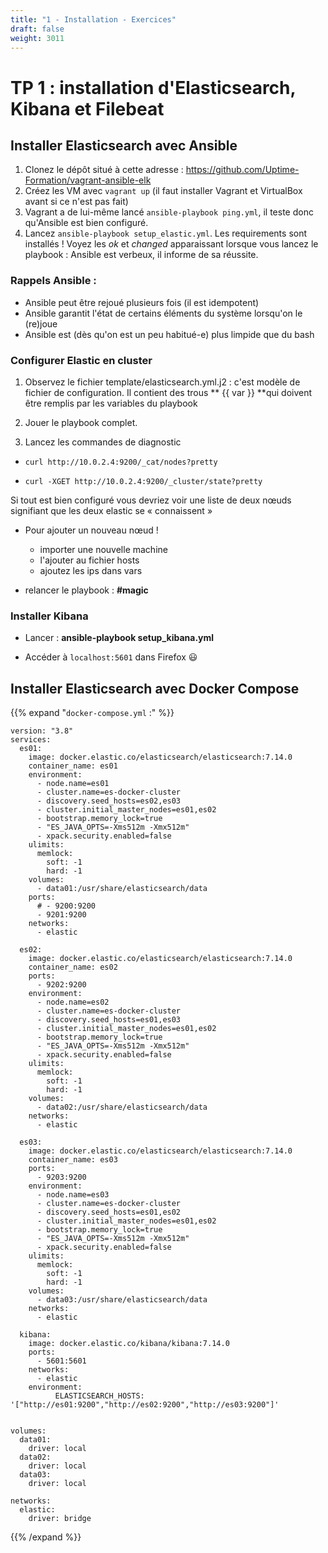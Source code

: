 ```yaml
---
title: "1 - Installation - Exercices"
draft: false
weight: 3011
---
```


# TP 1 : installation d'Elasticsearch, Kibana et Filebeat

## Installer Elasticsearch avec Ansible

1. Clonez le dépôt situé à cette adresse : <https://github.com/Uptime-Formation/vagrant-ansible-elk>
2. Créez les VM avec `vagrant up` (il faut installer Vagrant et VirtualBox avant si ce n'est pas fait)
3. Vagrant a de lui-même lancé `ansible-playbook ping.yml`, il teste donc qu'Ansible est bien configuré.
4. Lancez `ansible-playbook setup_elastic.yml`. Les requirements
   sont installés ! Voyez les _ok_ et _changed_ apparaissant lorsque vous
   lancez le playbook : Ansible est verbeux, il informe de sa réussite.

### Rappels Ansible :

- Ansible peut être rejoué plusieurs fois (il est idempotent)
- Ansible garantit l'état de certains éléments du système lorsqu'on le
  (re)joue
- Ansible est (dès qu'on est un peu habitué-e) plus limpide que du bash

### Configurer Elastic en cluster

1.  Observez le fichier template/elasticsearch.yml.j2 : c'est modèle de
    fichier de configuration. Il contient des trous ** {{ var }} **qui
    doivent être remplis par les variables du playbook

1.  Jouer le playbook complet.
1.  Lancez les commandes de diagnostic

- `curl http://10.0.2.4:9200/_cat/nodes?pretty`

- `curl -XGET http://10.0.2.4:9200/_cluster/state?pretty`

Si tout est bien configuré vous devriez voir une liste de deux nœuds
signifiant que les deux elastic se « connaissent »

- Pour ajouter un nouveau nœud !

  - importer une nouvelle machine
  - l'ajouter au fichier hosts
  - ajoutez les ips dans vars

- relancer le playbook : **\#magic**

### Installer Kibana

- Lancer : **ansible-playbook setup_kibana.yml**

- Accéder à `localhost:5601` dans Firefox 😃

## Installer Elasticsearch avec Docker Compose

{{% expand "`docker-compose.yml` :" %}}

```
version: "3.8"
services:
  es01:
    image: docker.elastic.co/elasticsearch/elasticsearch:7.14.0
    container_name: es01
    environment:
      - node.name=es01
      - cluster.name=es-docker-cluster
      - discovery.seed_hosts=es02,es03
      - cluster.initial_master_nodes=es01,es02
      - bootstrap.memory_lock=true
      - "ES_JAVA_OPTS=-Xms512m -Xmx512m"
      - xpack.security.enabled=false
    ulimits:
      memlock:
        soft: -1
        hard: -1
    volumes:
      - data01:/usr/share/elasticsearch/data
    ports:
      # - 9200:9200
      - 9201:9200
    networks:
      - elastic

  es02:
    image: docker.elastic.co/elasticsearch/elasticsearch:7.14.0
    container_name: es02
    ports:
      - 9202:9200
    environment:
      - node.name=es02
      - cluster.name=es-docker-cluster
      - discovery.seed_hosts=es01,es03
      - cluster.initial_master_nodes=es01,es02
      - bootstrap.memory_lock=true
      - "ES_JAVA_OPTS=-Xms512m -Xmx512m"
      - xpack.security.enabled=false
    ulimits:
      memlock:
        soft: -1
        hard: -1
    volumes:
      - data02:/usr/share/elasticsearch/data
    networks:
      - elastic

  es03:
    image: docker.elastic.co/elasticsearch/elasticsearch:7.14.0
    container_name: es03
    ports:
      - 9203:9200
    environment:
      - node.name=es03
      - cluster.name=es-docker-cluster
      - discovery.seed_hosts=es01,es02
      - cluster.initial_master_nodes=es01,es02
      - bootstrap.memory_lock=true
      - "ES_JAVA_OPTS=-Xms512m -Xmx512m"
      - xpack.security.enabled=false
    ulimits:
      memlock:
        soft: -1
        hard: -1
    volumes:
      - data03:/usr/share/elasticsearch/data
    networks:
      - elastic

  kibana:
    image: docker.elastic.co/kibana/kibana:7.14.0
    ports:
      - 5601:5601
    networks:
      - elastic
    environment:
          ELASTICSEARCH_HOSTS: '["http://es01:9200","http://es02:9200","http://es03:9200"]'


volumes:
  data01:
    driver: local
  data02:
    driver: local
  data03:
    driver: local

networks:
  elastic:
    driver: bridge

```

<!-- FIXME: aplatir réseau ou exposer ports logstash / elasticsearch pour pouvoir envoyer logs type ceux d'un nginx local (mais en même temps un nginx local c'est une histoire de filebeat) -->
<!--
```
version: "3.8"
services:
  es01:
    image: docker.elastic.co/elasticsearch/elasticsearch:7.14.0
    container_name: es01
    labels:
      co.elastic.logs/json.keys_under_root: "false"
      co.elastic.logs/json.add_error_key: "true"
      co.elastic.logs/json.message_key: "message"
    environment:
      - node.name=es01
      - cluster.name=es-docker-cluster
      - discovery.seed_hosts=es02,es03
      - cluster.initial_master_nodes=es01,es02
      - bootstrap.memory_lock=true
      - "ES_JAVA_OPTS=-Xms512m -Xmx512m"
      - xpack.security.enabled=false
    ulimits:
      memlock:
        soft: -1
        hard: -1
    volumes:
      - data01:/usr/share/elasticsearch/data
    ports:
      # - 9200:9200
      - 9201:9200
    networks:
      - elastic

  es02:
    labels:
      co.elastic.logs/json.keys_under_root: "false"
      co.elastic.logs/json.add_error_key: "true"
      co.elastic.logs/json.message_key: "message"
    image: docker.elastic.co/elasticsearch/elasticsearch:7.14.0
    container_name: es02
    ports:
      - 9202:9200
    environment:
      - node.name=es02
      - cluster.name=es-docker-cluster
      - discovery.seed_hosts=es01,es03
      - cluster.initial_master_nodes=es01,es02
      - bootstrap.memory_lock=true
      - "ES_JAVA_OPTS=-Xms512m -Xmx512m"
      - xpack.security.enabled=false
    ulimits:
      memlock:
        soft: -1
        hard: -1
    volumes:
      - data02:/usr/share/elasticsearch/data
    networks:
      - elastic

  es03:
    image: docker.elastic.co/elasticsearch/elasticsearch:7.14.0
    container_name: es03
    ports:
      - 9203:9200
    environment:
      - node.name=es03
      - cluster.name=es-docker-cluster
      - discovery.seed_hosts=es01,es02
      - cluster.initial_master_nodes=es01,es02
      - bootstrap.memory_lock=true
      - "ES_JAVA_OPTS=-Xms512m -Xmx512m"
      - xpack.security.enabled=false
    ulimits:
      memlock:
        soft: -1
        hard: -1
    volumes:
      - data03:/usr/share/elasticsearch/data
    networks:
      - elastic
    labels:
      co.elastic.logs/json.keys_under_root: "false"
      co.elastic.logs/json.add_error_key: "true"
      co.elastic.logs/json.message_key: "message"

  # logstash:
  #   image: docker.elastic.co/logstash/logstash:7.14.0
  #   depends_on:
  #     - elasticsearch
  #   ports:
  #     - 12201:12201/udp
  #   volumes:
  #     - ./logstash.conf:/usr/share/logstash/pipeline/logstash.conf:ro
  #   networks:
  #     - logging-network

  filebeat:
    image: docker.elastic.co/beats/filebeat:7.14.0
    user: root
    volumes:
      - ./filebeat.yml:/usr/share/filebeat/filebeat.yml:ro
      - /var/lib/docker/containers:/var/lib/docker/containers:ro
      - /var/run/docker.sock:/var/run/docker.sock:ro
    networks:
      - elastic
    environment:
      - -strict.perms=false

  kibana:
    image: docker.elastic.co/kibana/kibana:7.14.0
    ports:
      - 5601:5601
    networks:
      - elastic
    environment:
          ELASTICSEARCH_HOSTS: '["http://es01:9200","http://es02:9200","http://es03:9200"]'
    labels:
      co.elastic.logs/json.keys_under_root: "true"
      co.elastic.logs/json.add_error_key: "true"
      co.elastic.logs/json.message_key: "message"
      co.elastic.logs/json. expand_keys: "true"

  # httpd:
  #   image: httpd:latest
  #   depends_on:
  #     - logstash
  #   ports:
  #     - 80:80
  #   logging:
  #     driver: gelf
  #     options:
  #       # Use udp://host.docker.internal:12201 when you are using Docker Desktop for Mac
  #       # docs: https://docs.docker.com/docker-for-mac/networking/#i-want-to-connect-from-a-container-to-a-service-on-the-host
  #       # issue: https://github.com/lvthillo/docker-elk/issues/1
  #       gelf-address: "udp://localhost:12201"


volumes:
  data01:
    driver: local
  data02:
    driver: local
  data03:
    driver: local

networks:
  elastic:
    driver: bridge

``` -->

{{% /expand %}}

<!--
https://raw.githubusercontent.com/elastic/beats/7.10/deploy/docker/filebeat.docker.yml

=> TP Docker compose FIlebeat
=> TP Vagrant ELK multinode ? => avec ansible ? ==> mini sondage en methode pref ? : docker compose / vagrant avec ansible / vagrant vide +ansible sans provisioner / vagrant k3s ou k3s simple / vagrant ou cloud + bash ? et/ou à la main ? (bash sans script)
=> TP compose/k8S ELK multinode ?
https://discuss.elastic.co/t/nginx-filebeat-elk-docker-swarm-help/130512 -->

<!-- FIXME:
    connectez vous en ssh : ssh -p 12222 enqueteur@ptych.net passwd: enqueteur
 -->

<!-- https://www.elastic.co/guide/en/elasticsearch/reference/current/modules-discovery-bootstrap-cluster.html#modules-discovery-bootstrap-cluster-joining -->

<!--
## Mise en place d'un cluster multi-node

https://www.elastic.co/guide/en/elastic-stack-get-started/current/get-started-docker.html

# Use the Cluster Health API [http://localhost:9200/_cluster/health], the

curl -s localhost:9200/\_cluster/health | jq -->

<!-- # Node Info API [http://localhost:9200/_cluster/nodes] or GUI tools -->
<!-- curl -s localhost:9200/_nodes | jq -->
<!-- https://www.elastic.co/guide/en/elasticsearch/reference/current/cluster.html -->
<!-- https://www.elastic.co/guide/en/elasticsearch/reference/current/indices.html -->
<!-- https://www.elastic.co/guide/en/elasticsearch/reference/current/indices-stats.html -->
<!-- https://www.elastic.co/guide/en/elasticsearch/reference/current/search.html -->
<!--
curl -s localhost:9200/\_cat/nodes

# such as <http://github.com/lukas-vlcek/bigdesk> and

# <http://mobz.github.com/elasticsearch-head> to inspect the cluster state.

## Recherche via l'API -->

<!-- https://www.elastic.co/guide/en/elasticsearch/reference/current/modules-discovery.html -->
